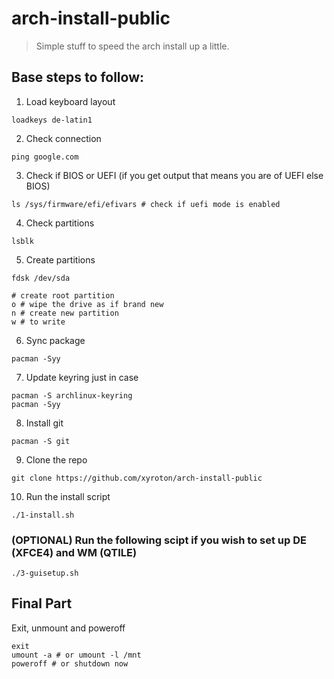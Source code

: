 # arch-install-public
> Simple stuff to speed the arch install up a little.

## Base steps to follow:
1. Load keyboard layout 
```
loadkeys de-latin1
```

2. Check connection
```
ping google.com
```

3. Check if BIOS or UEFI (if you get output that means you are of UEFI else BIOS)
```
ls /sys/firmware/efi/efivars # check if uefi mode is enabled
```

4. Check partitions
```
lsblk
```

5. Create partitions
```
fdsk /dev/sda

# create root partition
o # wipe the drive as if brand new
n # create new partition
w # to write
```

6. Sync package
```
pacman -Syy
```

7. Update keyring just in case
```
pacman -S archlinux-keyring
pacman -Syy
```

8. Install git
```
pacman -S git
```

9. Clone the repo
```
git clone https://github.com/xyroton/arch-install-public
```

10. Run the install script
```
./1-install.sh
```
### (OPTIONAL) Run the following scipt if you wish to set up DE (XFCE4) and WM (QTILE)
```
./3-guisetup.sh
```
## Final Part
Exit, unmount and poweroff
```
exit
umount -a # or umount -l /mnt
poweroff # or shutdown now
```


